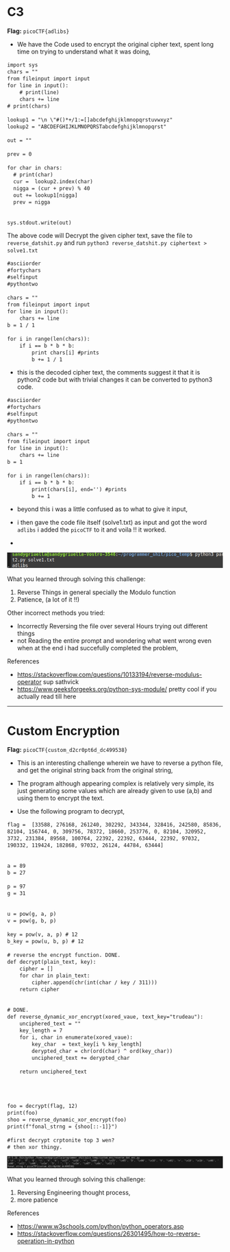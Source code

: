 # C3
**Flag:** `picoCTF{adlibs}`

- We have the Code used to encrypt the original cipher text, spent long time on trying to understand what it was doing,

```
import sys
chars = ""
from fileinput import input
for line in input():
    # print(line)
    chars += line
# print(chars)

lookup1 = "\n \"#()*+/1:=[]abcdefghijklmnopqrstuvwxyz"
lookup2 = "ABCDEFGHIJKLMNOPQRSTabcdefghijklmnopqrst"

out = ""

prev = 0

for char in chars:
  # print(char)
  cur =  lookup2.index(char)
  nigga = (cur + prev) % 40
  out += lookup1[nigga]
  prev = nigga
    

sys.stdout.write(out)

```
The above code will Decrypt the given cipher text, save the file to `reverse_datshit.py` and run  `python3 reverse_datshit.py ciphertext > solve1.txt`


```
#asciiorder
#fortychars
#selfinput
#pythontwo

chars = ""
from fileinput import input
for line in input():
    chars += line
b = 1 / 1

for i in range(len(chars)):
    if i == b * b * b:
        print chars[i] #prints
        b += 1 / 1

```

- this is the decoded cipher text, the comments suggest it that it is python2 code but with trivial changes it can be converted to python3 code. 


```
#asciiorder
#fortychars
#selfinput
#pythontwo

chars = ""
from fileinput import input
for line in input():
    chars += line
b = 1 

for i in range(len(chars)):
    if i == b * b * b:
        print(chars[i], end='') #prints
        b += 1 
```
- beyond this i was a little confused as to what to give it input, 
- i then gave the code file itself (solve1.txt) as input and got the word `adlibs` i added  the `picoCTF` to it and voila !! it worked. 

- 
![screenshot](assets/c3.png)

What you learned through solving this challenge:

1. Reverse Things in general specially the Modulo function 
2. Patience, (a lot of it !!)

Other incorrect methods you tried:

- Incorrectly Reversing the file over several Hours trying out different things
- not Reading the entire prompt and wondering what went wrong even when at the end i had succefully completed the problem, 




References

- https://stackoverflow.com/questions/10133194/reverse-modulus-operator sup sathvick
- https://www.geeksforgeeks.org/python-sys-module/ pretty cool if you actually read till here 

---

# Custom Encryption

**Flag:** `picoCTF{custom_d2cr0pt6d_dc499538}`

- This is an interesting challenge wherein we have to reverse a python file, and get the original string back from the original string, 
- The program although appearing complex is relatively very simple, its just generating some values which are already given to use (a,b) and using them to encrypt the text. 

- Use the following program to decrypt, 

```
flag =  [33588, 276168, 261240, 302292, 343344, 328416, 242580, 85836, 82104, 156744, 0, 309756, 78372, 18660, 253776, 0, 82104, 320952, 3732, 231384, 89568, 100764, 22392, 22392, 63444, 22392, 97032, 190332, 119424, 182868, 97032, 26124, 44784, 63444]


a = 89
b = 27

p = 97
g = 31


u = pow(g, a, p)
v = pow(g, b, p)

key = pow(v, a, p) # 12
b_key = pow(u, b, p) # 12

# reverse the encrypt function. DONE.  
def decrypt(plain_text, key):
    cipher = []
    for char in plain_text:
        cipher.append(chr(int(char / key / 311)))
    return cipher


# DONE.
def reverse_dynamic_xor_encrypt(xored_vaue, text_key="trudeau"):
    unciphered_text = ""
    key_length = 7
    for i, char in enumerate(xored_vaue):
        key_char  = text_key[i % key_length]
        derypted_char = chr(ord(char) ^ ord(key_char))
        unciphered_text += derypted_char
    
    return unciphered_text




foo = decrypt(flag, 12)
print(foo)
shoo = reverse_dynamic_xor_encrypt(foo)
print(f"fonal_strng = {shoo[::-1]}")

#first decrypt crptonite top 3 wen? 
# then xor thingy. 

```


![screenshot](./assets/custom_enc_final.png)

What you learned through solving this challenge:

1. Reversing Engineering thought process, 
2. more patience


References

- https://www.w3schools.com/python/python_operators.asp
- https://stackoverflow.com/questions/26301495/how-to-reverse-operation-in-python




